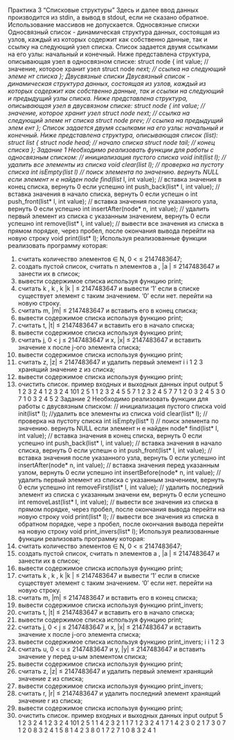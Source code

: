 Практика 3 “Списковые
структуры”
Здесь и далее ввод данных производится из stdin, а вывод в stdout,
если
не сказано обратное. Использование массивов не допускается.
Односвязные списки
Односвязный список - динамическая структура данных, состоящая
из узлов, каждый из которых содержит как собственно данные, так
и ссылку на следующий узел списка. Список задается двумя
ссылками на его узлы: начальный и конечный.
Ниже представлена структура, описывающая узел в односвязном
списке:
struct node
{
int value; // значение, которое хранит
узел
struct node *next; // ссылка на следующий элеме
нт списка
};
Двусвязные списки
Двусвязный список - динамическая структура данных, состоящая из
узлов, каждый из которых содержит как собственно данные, так и
ссылки на следующий и предыдущий узлы списка.
Ниже представлена структура, описывающая узел в двусвязном
списке:
struct node
{
int value; // значение, которое хранит
узел
struct node *next; // ссылка на следующий элеме
нт списка
struct node *prev; // ссылка на предыдущий элем
ент
};
Список задается двумя ссылками на его узлы: начальный и
конечный.
Ниже представлена структура, описывающая список (list):
struct list
{
struct node *head; // начало списка
struct node *tail; // конец списка
};
Задание 1
Необходимо реализовать функции для работы с односвязным
списком:
// инициализация пустого списка
void init(list* l);
//удалить все элементы из списка
void clear(list* l);
// проверка на пустоту списка
int isEmpty(list* l)
// поиск элемента по значению. вернуть NULL если элемент н
е найден
node* find(list* l, int value);
// вставка значения в конец списка, вернуть 0 если успешно
int push_back(list* l, int value);
// вставка значения в начало списка, вернуть 0 если успешн
о
int push_front(list* l, int value);
// вставка значения после указанного узла, вернуть 0 если
успешно
int insertAfter(node* n, int value);
// удалить первый элемент из списка с указанным значением,
вернуть 0 если успешно
int remove(list* l, int value);
// вывести все значения из списка в прямом порядке, через
пробел, после окончания вывода перейти на новую строку
void print(list* l);
Используя реализованные функции реализовать программу которая:
1. считать количество элементов  ∈ N, 0 < ≤ 2147483647;
2. создать пустой список, считать n элементов a , |a | ≤
2147483647 и занести их в список;
3. вывести содержимое списка используя функцию print;
4. считать k , k , k |k | ≤ 2147483647 и вывести ‘1’ если в
списке существует элемент с таким значением. ‘0’ если нет.
перейти на новую строку.
5. считать m, |m| ≤ 2147483647 и вставить его в конец списка;
6. вывести содержимое списка используя функцию print;
7. считать t, |t| ≤ 2147483647 и вставить его в начало списка;
8. вывести содержимое списка используя функцию print;
9. считать j, 0 < j ≤ 2147483647 и x, |x| ≤ 2147483647 и вставить
значение x после j-ого элемента списка;
10. вывести содержимое списка используя функцию print;
11. считать z, |z| ≤ 2147483647 и удалить первый элемент
i i
1 2 3
хранящий значение z из списка;
12. вывести содержимое списка используя функцию print;
13. очистить список.
пример входных и выходных данных
input output
5 1 2 3 2 4
1 2 3 2 4 101
2 5 1 1 2 3 2 4 5
5 7 1 2 3 2 4 5
7 7 1 2 0 3 2 4 5
3 0 7 1 0 3 2 4 5
2
Задание 2
Необходимо реализовать функции для работы с двусвязным
списком:
// инициализация пустого списка
void init(list* l);
//удалить все элементы из списка
void clear(list* l);
// проверка на пустоту списка
int isEmpty(list* l)
// поиск элемента по значению. вернуть NULL если элемент н
е найден
node* find(list* l, int value);
// вставка значения в конец списка, вернуть 0 если успешно
int push_back(list* l, int value);
// вставка значения в начало списка, вернуть 0 если успешн
о
int push_front(list* l, int value);
// вставка значения после указанного узла, вернуть 0 если
успешно
int insertAfter(node* n, int value);
// вставка значения перед указанным узлом, вернуть 0 если
успешно
int insertBefore(node* n, int value);
// удалить первый элемент из списка с указанным значением,
вернуть 0 если успешно
int removeFirst(list* l, int value);
// удалить последний элемент из списка с указанным значени
ем, вернуть 0 если успешно
int removeLast(list* l, int value);
// вывести все значения из списка в прямом порядке, через
пробел, после окончания вывода перейти на новую строку
void print(list* l);
// вывести все значения из списка в обратном порядке, чере
з пробел, после окончания вывода перейти на новую строку
void print_invers(list* l);
Используя реализованные функции реализовать программу которая:
1. считать количество элементов  ∈ N, 0 < ≤ 2147483647;
2. создать пустой список, считать n элементов a , |a | ≤
2147483647 и занести их в список;
3. вывести содержимое списка используя функцию print;
4. считать k , k , k |k | ≤ 2147483647 и вывести ‘1’ если в
списке существует элемент с таким значением. ‘0’ если нет.
перейти на новую строку.
5. считать m, |m| ≤ 2147483647 и вставить его в конец списка;
6. вывести содержимое списка используя функцию print_invers;
7. считать t, |t| ≤ 2147483647 и вставить его в начало списка;
8. вывести содержимое списка используя функцию print;
9. считать j, 0 < j ≤ 2147483647 и x, |x| ≤ 2147483647 и вставить
значение x после j-ого элемента списка;
10. вывести содержимое списка используя функцию print_invers;
i i
1 2 3
11. считать u, 0 < u ≤ 2147483647 и y, |y| ≤ 2147483647 и
вставить значение y перед u-ым элементом списка;
12. вывести содержимое списка используя функцию print;
13. считать z, |z| ≤ 2147483647 и удалить первый элемент
хранящий значение z из списка;
14. вывести содержимое списка используя функцию print_invers;
15. считать r, |r| ≤ 2147483647 и удалить последний элемент
хранящий значение r из списка;
16. вывести содержимое списка используя функцию print;
17. очистить список.
пример входных и выходных данных
input output
5 1 2 3 2 4
1 2 3 2 4 101
2 5 1 1 4 2 3 2 1
1 7 1 2 3 2 4 1
7 1 4 2 3 0 2 1 7
3 0 7 1 2 0 8 3 2 4 1
5 8 1 4 2 3 8 0 1 7
2 7 1 0 8 3 2 4
1

